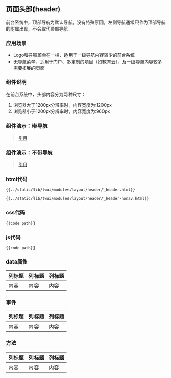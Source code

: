 ## 页面头部(header)[<i class="twui-ifont xdownload" title="下载设计源文件"></i>](/static/lib/twui/design/header.psd)

前台系统中，顶部导航为默认导航，没有特殊原因，左侧导航通常只作为顶部导航的附属出现，不会取代顶部导航

### 应用场景

+ Logo和导航菜单在一栏，适用于一级导航内容较少的前台系统
+ 无导航菜单，适用于门户、多定制的项目（如教育云）、及一级导航内容较多需要拓展的页面

### 组件说明
在前台系统中，头部内容分为两种尺寸：
1. 浏览器大于1200px分辨率时，内容宽度为:1200px
2. 浏览器小于1200px分辨率时，内容宽度为:960px

### 组件演示：带导航
> [引用](../static/lib/twui/modules/layout/header/_header.html)

### 组件演示：不带导航
> [引用](../static/lib/twui/modules/layout/header/_header-nonav.html)

### html代码 

```
{{../static/lib/twui/modules/layout/header/_header.html}}
```

```
{{../static/lib/twui/modules/layout/header/_header-nonav.html}}
```

### css代码

```
{{code path}}
```

### js代码

```
{{code path}}
```

### data属性

| 列标题 | 列标题 | 列标题 |
| ----- | ----- | ----- |
| 内容 | 内容 | 内容 |

### 事件

| 列标题 | 列标题 | 列标题 |
| ----- | ----- | ----- |
| 内容 | 内容 | 内容 |

### 方法

| 列标题 | 列标题 | 列标题 |
| ----- | ----- | ----- |
| 内容 | 内容 | 内容 |